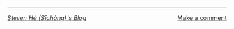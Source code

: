 ---

<div
    style="display: flex; justify-content: space-between;"
>
<a href="/blogs/"><em>Steven Hé (Sīchàng)'s Blog</em></a>
<a href="https://github.com/SichangHe/sichanghe.github.io/discussions/new?category=general&title=Comment:%20" target="_blank">Make a comment</a>
</div>
